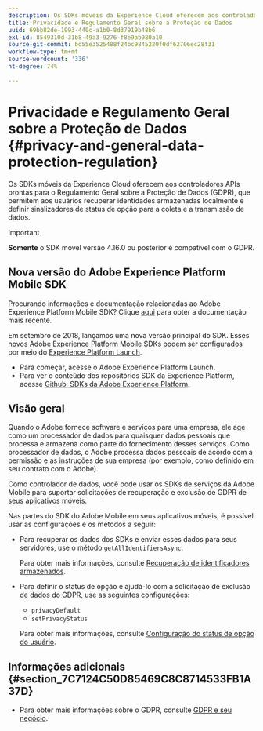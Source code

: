 ```yaml
---
description: Os SDKs móveis da Experience Cloud oferecem aos controladores APIs prontas para o Regulamento Geral sobre a Proteção de Dados (GDPR), que permitem aos usuários recuperar identidades armazenadas localmente e definir sinalizadores de status de opção para a coleta e a transmissão de dados.
title: Privacidade e Regulamento Geral sobre a Proteção de Dados
uuid: 69bb82de-1993-440c-a1b0-8d37919b48b6
exl-id: 8549310d-31b8-49a3-9276-f8e9ab980a10
source-git-commit: bd55e3525488f24bc9845220f0df62706ec28f31
workflow-type: tm+mt
source-wordcount: '336'
ht-degree: 74%

---
```


# Privacidade e Regulamento Geral sobre a Proteção de Dados {#privacy-and-general-data-protection-regulation}

Os SDKs móveis da Experience Cloud oferecem aos controladores APIs prontas para o Regulamento Geral sobre a Proteção de Dados (GDPR), que permitem aos usuários recuperar identidades armazenadas localmente e definir sinalizadores de status de opção para a coleta e a transmissão de dados.

>[!IMPORTANT]
>
>**Somente** o SDK móvel versão 4.16.0 ou posterior é compatível com o GDPR.

## Nova versão do Adobe Experience Platform Mobile SDK

Procurando informações e documentação relacionadas ao Adobe Experience Platform Mobile SDK? Clique [aqui](https://aep-sdks.gitbook.io/docs/) para obter a documentação mais recente.

Em setembro de 2018, lançamos uma nova versão principal do SDK. Esses novos Adobe Experience Platform Mobile SDKs podem ser configurados por meio do [Experience Platform Launch](https://www.adobe.com/br/experience-platform/launch.html).

* Para começar, acesse o Adobe Experience Platform Launch.
* Para ver o conteúdo dos repositórios SDK da Experience Platform, acesse [Github: SDKs da Adobe Experience Platform](https://github.com/Adobe-Marketing-Cloud/acp-sdks).

## Visão geral

Quando o Adobe fornece software e serviços para uma empresa, ele age como um processador de dados para quaisquer dados pessoais que processa e armazena como parte do fornecimento desses serviços. Como processador de dados, o Adobe processa dados pessoais de acordo com a permissão e as instruções de sua empresa (por exemplo, como definido em seu contrato com o Adobe).

Como controlador de dados, você pode usar os SDKs de serviços da Adobe Mobile para suportar solicitações de recuperação e exclusão de GDPR de seus aplicativos móveis.

Nas partes do SDK do Adobe Mobile em seus aplicativos móveis, é possível usar as configurações e os métodos a seguir:

* Para recuperar os dados dos SDKs e enviar esses dados para seus servidores, use o método `getAllIdentifiersAsync`.

   Para obter mais informações, consulte [Recuperação de identificadores armazenados](/help/ios/c-mob-privacy-gdpr-ios/c-mob-gdpr-ret-stored-ids-ios.md).

* Para definir o status de opção e ajudá-lo com a solicitação de exclusão de dados do GDPR, use as seguintes configurações:

   * `privacyDefault`
   * `setPrivacyStatus`

   Para obter mais informações, consulte [Configuração do status de opção do usuário](/help/ios/c-mob-privacy-gdpr-ios/privacy.md).

## Informações adicionais {#section_7C7124C50D85469C8C8714533FB1A37D}

* Para obter mais informações sobre o GDPR, consulte [GDPR e seu negócio](https://www.adobe.com/br/privacy/general-data-protection-regulation.html).
